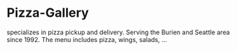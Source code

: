 # Pizza-Gallery
 specializes in pizza pickup and delivery. Serving the Burien and Seattle area since 1992. The menu includes pizza, wings, salads, ...
